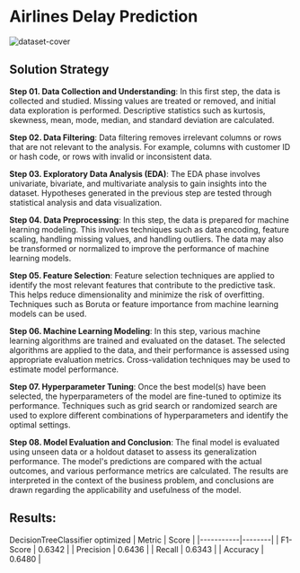 # Airlines Delay Prediction
![dataset-cover](https://github.com/matheuscamposmt/airlines-delay/assets/69912320/4e15ab29-7d56-4faa-b0a2-366f21e6653b)

## Solution Strategy
**Step 01. Data Collection and Understanding**: In this first step, the data is collected and studied. Missing values are treated or removed, and initial data exploration is performed. Descriptive statistics such as kurtosis, skewness, mean, mode, median, and standard deviation are calculated.

**Step 02. Data Filtering**: Data filtering removes irrelevant columns or rows that are not relevant to the analysis. For example, columns with customer ID or hash code, or rows with invalid or inconsistent data.

**Step 03. Exploratory Data Analysis (EDA)**: The EDA phase involves univariate, bivariate, and multivariate analysis to gain insights into the dataset. Hypotheses generated in the previous step are tested through statistical analysis and data visualization.

**Step 04. Data Preprocessing**: In this step, the data is prepared for machine learning modeling. This involves techniques such as data encoding, feature scaling, handling missing values, and handling outliers. The data may also be transformed or normalized to improve the performance of machine learning models.

**Step 05. Feature Selection**: Feature selection techniques are applied to identify the most relevant features that contribute to the predictive task. This helps reduce dimensionality and minimize the risk of overfitting. Techniques such as Boruta or feature importance from machine learning models can be used.

**Step 06. Machine Learning Modeling**: In this step, various machine learning algorithms are trained and evaluated on the dataset. The selected algorithms are applied to the data, and their performance is assessed using appropriate evaluation metrics. Cross-validation techniques may be used to estimate model performance.

**Step 07. Hyperparameter Tuning**: Once the best model(s) have been selected, the hyperparameters of the model are fine-tuned to optimize its performance. Techniques such as grid search or randomized search are used to explore different combinations of hyperparameters and identify the optimal settings.

**Step 08. Model Evaluation and Conclusion**: The final model is evaluated using unseen data or a holdout dataset to assess its generalization performance. The model's predictions are compared with the actual outcomes, and various performance metrics are calculated. The results are interpreted in the context of the business problem, and conclusions are drawn regarding the applicability and usefulness of the model.


## Results:
DecisionTreeClassifier optimized
| Metric    | Score  |
|-----------|--------|
| F1-Score  | 0.6342 |
| Precision | 0.6436 |
| Recall    | 0.6343 |
| Accuracy  | 0.6480 |
